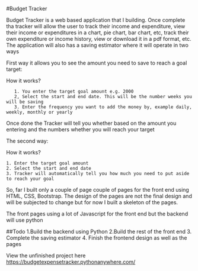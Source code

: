 
#Budget Tracker

Budget Tracker is a web based application that I building. Once complete
tha tracker will allow the user to track their income and expenditure, view their income or
expenditures in a chart, pie chart, bar chart, etc, track their own expenditure or income history,
view or download it in a pdf format, etc. The application
will also has a saving estimator where it will operate in two ways

First way it allows you to see the amount you need to save to reach a goal target:

How it works?

       1. You enter the target goal amount e.g. 2000
       2, Select the start and end date. This will be the number weeks you will be saving
       3. Enter the frequency you want to add the money by, example daily, weekly, monthly or yearly

Once done the Tracker will tell you whether based on the amount you entering and the numbers whether you will reach
your target

The second way:

How it works?

    1. Enter the target goal amount
    2. Select the start and end date
    3. Tracker will automatically tell you how much you need to put aside to reach your goal



So, far I built only a couple of page couple of pages for the front end using HTML, CSS, Bootstrap. The design
of the pages are not the final design and will be subjected to change but for now I built a skeleton of the pages.
 
The front pages using a lot of Javascript for the front end but the backend will use python

##Todo
    1.Build the backend using Python
    2.Build the rest of the front end
    3. Complete the saving estimator
    4. Finish the frontend design as well as the pages



View the unfinished project here https://budgetexpensetracker.pythonanywhere.com/
